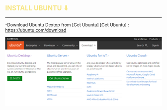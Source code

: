 <h2 style="color:#F7E684"> <b> INSTALL UBUNTU ⬇ </b> </h2>

---
-Download Ubuntu Dextop from [Get Ubuntu]
[Get Ubuntu] : https://ubuntu.com/download

![](git/ubuntu22.04.png)
